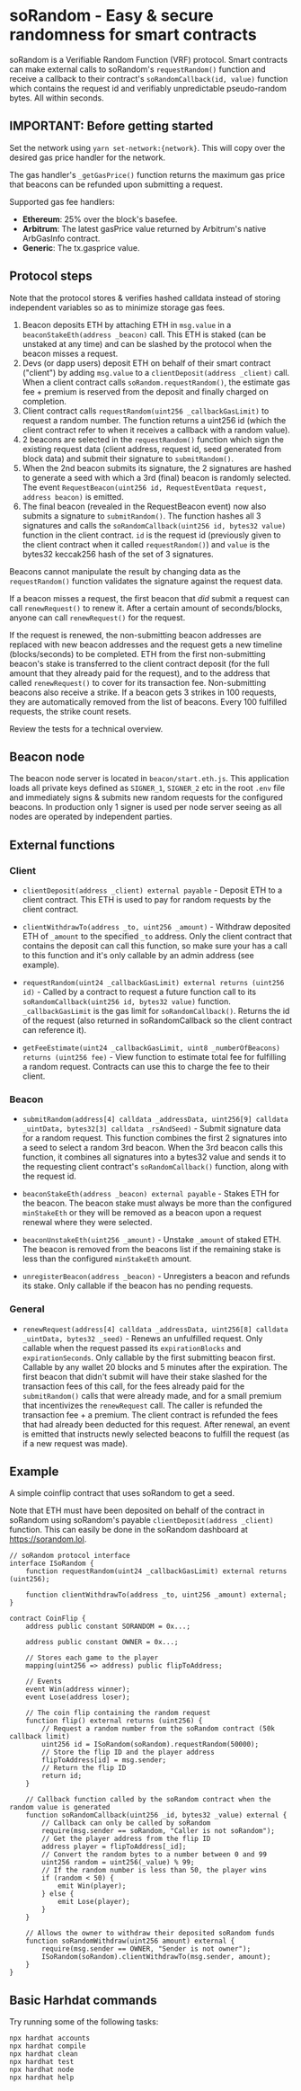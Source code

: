 # soRandom - Easy & secure randomness for smart contracts

soRandom is a Verifiable Random Function (VRF) protocol. Smart contracts can make external calls to soRandom's `requestRandom()` function and receive a callback to their contract's `soRandomCallback(id, value)` function which contains the request id and verifiably unpredictable pseudo-random bytes. All within seconds.

## IMPORTANT: Before getting started
Set the network using `yarn set-network:{network}`. This will copy over the desired gas price handler for the network.

The gas handler's `_getGasPrice()` function returns the maximum gas price that beacons can be refunded upon submitting a request.

Supported gas fee handlers:

* **Ethereum**: 25% over the block's basefee.
* **Arbitrum**: The latest gasPrice value returned by Arbitrum's native ArbGasInfo contract.
* **Generic**: The tx.gasprice value.
## Protocol steps

Note that the protocol stores & verifies hashed calldata instead of storing independent variables so as to minimize storage gas fees. 

1. Beacon deposits ETH by attaching ETH in `msg.value` in a `beaconStakeEth(address _beacon)` call. This ETH is staked (can be unstaked at any time) and can be slashed by the protocol when the beacon misses a request.
2. Devs (or dapp users) deposit ETH on behalf of their smart contract ("client") by adding `msg.value` to a `clientDeposit(address _client)` call. When a client contract calls `soRandom.requestRandom()`, the estimate gas fee + premium is reserved from the deposit and finally charged on completion.
3. Client contract calls `requestRandom(uint256 _callbackGasLimit)` to request a random number. The function returns a uint256 id (which the client contract refer to when it receives a callback with a random value).
4. 2 beacons are selected in the `requestRandom()` function which sign the existing request data (client address, request id, seed generated from block data) and submit their signature to `submitRandom()`.
5. When the 2nd beacon submits its signature, the 2 signatures are hashed to generate a seed with which a 3rd (final) beacon is randomly selected. The event `RequestBeacon(uint256 id, RequestEventData request, address beacon)` is emitted.
5. The final beacon (revealed in the RequestBeacon event) now also submits a signature to `submitRandom()`. The function hashes all 3 signatures and calls the `soRandomCallback(uint256 id, bytes32 value)` function in the client contract. `id` is the request id (previously given to the client contract when it called `requestRandom()`) and `value` is the bytes32 keccak256 hash of the set of 3 signatures. 

Beacons cannot manipulate the result by changing data as the `requestRandom()` function validates the signature against the request data.

If a beacon misses a request, the first beacon that *did* submit a request can call `renewRequest()` to renew it. After a certain amount of seconds/blocks, anyone can call `renewRequest()` for the request.

If the request is renewed, the non-submitting beacon addresses are replaced with new beacon addresses and the request gets a new timeline (blocks/seconds) to be completed. ETH from the first non-submitting beacon's stake is transferred to the client contract deposit (for the full amount that they already paid for the request), and to the address that called `renewRequest()` to cover for its transaction fee. Non-submitting beacons also receive a strike. If a beacon gets 3 strikes in 100 requests, they are automatically removed from the list of beacons. Every 100 fulfilled requests, the strike count resets.

Review the tests for a technical overview.

## Beacon node

The beacon node server is located in `beacon/start.eth.js`. This application loads all private keys defined as `SIGNER_1`, `SIGNER_2` etc in the root `.env` file and immediately signs & submits new random requests for the configured beacons. In production only 1 signer is used per node server seeing as all nodes are operated by independent parties. 


## External functions

### Client

* `clientDeposit(address _client) external payable` - Deposit ETH to a client contract. This ETH is used to pay for random requests by the client contract.

* `clientWithdrawTo(address _to, uint256 _amount)` - Withdraw deposited ETH of `_amount` to the specified `_to` address. Only the client contract that contains the deposit can call this function, so make sure your has a call to this function and it's only callable by an admin address (see example).

*  `requestRandom(uint24 _callbackGasLimit) external returns (uint256 id)` - Called by a contract to request a future function call to its `soRandomCallback(uint256 id, bytes32 value)` function. `_callbackGasLimit` is the gas limit for `soRandomCallback()`.  Returns the id of the request (also returned in soRandomCallback so the client contract can reference it).

* `getFeeEstimate(uint24 _callbackGasLimit, uint8 _numberOfBeacons) returns (uint256 fee)` - View function to estimate total fee for fulfilling a random request. Contracts can use this to charge the fee to their client.

### Beacon

* `submitRandom(address[4] calldata _addressData, uint256[9] calldata _uintData, bytes32[3] calldata _rsAndSeed)` - Submit signature data for a random request. This function combines the first 2 signatures into a seed to select a random 3rd beacon. When the 3rd beacon calls this function, it combines all signatures into a bytes32 value and sends it to the requesting client contract's `soRandomCallback()` function, along with the request id.

* `beaconStakeEth(address _beacon) external payable` - Stakes ETH for the beacon. The beacon stake must always be more than the configured `minStakeEth` or they will be removed as a beacon upon a request renewal where they were selected.

* `beaconUnstakeEth(uint256 _amount)` - Unstake `_amount` of staked ETH. The beacon is removed from the beacons list if the remaining stake is less than the configured `minStakeEth` amount.

* `unregisterBeacon(address _beacon)` - Unregisters a beacon and refunds its stake. Only callable if the beacon has no pending requests.

### General

* `renewRequest(address[4] calldata _addressData, uint256[8] calldata _uintData, bytes32 _seed)` - Renews an unfulfilled request. Only callable when the request passed its `expirationBlocks` and `expirationSeconds`. Only callable by the first submitting beacon first. Callable by any wallet 20 blocks and 5 minutes after the expiration. The first beacon that didn't submit will have their stake slashed for the transaction fees of this call, for the fees already paid for the `submitRandom()` calls that were already made, and for a small premium that incentivizes the `renewRequest` call. The caller is refunded the transaction fee + a premium. The client contract is refunded the fees that had already been deducted for this request. After renewal, an event is emitted that instructs newly selected beacons to fulfill the request (as if a new request was made).

## Example

A simple coinflip contract that uses soRandom to get a seed.

Note that ETH must have been deposited on behalf of the contract in soRandom using soRandom's payable `clientDeposit(address _client)` function. This can easily be done in the soRandom dashboard at https://sorandom.lol.

```solidity
// soRandom protocol interface
interface ISoRandom {
    function requestRandom(uint24 _callbackGasLimit) external returns (uint256);

    function clientWithdrawTo(address _to, uint256 _amount) external;
}

contract CoinFlip {
    address public constant SORANDOM = 0x...;

    address public constant OWNER = 0x...;

    // Stores each game to the player
    mapping(uint256 => address) public flipToAddress;

    // Events
    event Win(address winner);
    event Lose(address loser);

    // The coin flip containing the random request
    function flip() external returns (uint256) {
        // Request a random number from the soRandom contract (50k callback limit)
        uint256 id = ISoRandom(soRandom).requestRandom(50000);
        // Store the flip ID and the player address
        flipToAddress[id] = msg.sender;
        // Return the flip ID
        return id;
    }

    // Callback function called by the soRandom contract when the random value is generated
    function soRandomCallback(uint256 _id, bytes32 _value) external {
        // Callback can only be called by soRandom
        require(msg.sender == soRandom, "Caller is not soRandom");
        // Get the player address from the flip ID
        address player = flipToAddress[_id];
        // Convert the random bytes to a number between 0 and 99
        uint256 random = uint256(_value) % 99;
        // If the random number is less than 50, the player wins
        if (random < 50) {
            emit Win(player);
        } else {
            emit Lose(player);
        }
    }

    // Allows the owner to withdraw their deposited soRandom funds
    function soRandomWithdraw(uint256 amount) external {
        require(msg.sender == OWNER, "Sender is not owner");
        ISoRandom(soRandom).clientWithdrawTo(msg.sender, amount);
    }
}
```


## Basic Harhdat commands

Try running some of the following tasks:

```shell
npx hardhat accounts
npx hardhat compile
npx hardhat clean
npx hardhat test
npx hardhat node
npx hardhat help
```
